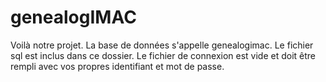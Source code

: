 # genealogIMAC

Voilà notre projet. La base de données s'appelle genealogimac. Le fichier sql est inclus dans ce dossier. 
Le fichier de connexion est vide et doit être rempli avec vos propres identifiant et mot de passe.


